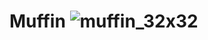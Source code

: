 # Muffin ![muffin_32x32](https://user-images.githubusercontent.com/62286865/140613054-bf07c7e7-5026-47fe-9f23-74dacb391104.png)

